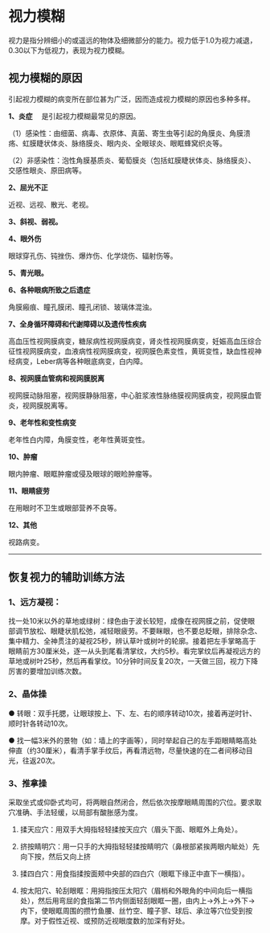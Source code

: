 视力模糊
========

视力是指分辨细小的或遥远的物体及细微部分的能力。视力低于1.0为视力减退，0.30以下为低视力，表现为视力模糊。

## 视力模糊的原因

引起视力模糊的病变所在部位甚为广泛，因而造成视力模糊的原因也多种多样。

**1、炎症** 　是引起视力模糊最常见的原因。

（1）感染性：由细菌、病毒、衣原体、真菌、寄生虫等引起的角膜炎、角膜溃疡、虹膜睫状体炎、脉络膜炎、眼内炎、全眼球炎、眼眶蜂窝织炎等。

（2）非感染性：泡性角膜基质炎、葡萄膜炎（包括虹膜睫状体炎、脉络膜炎）、交感性眼炎、原田病等。

**2、屈光不正**

近视、远视、散光、老视。

**3、斜视、弱视。**

**4、眼外伤**

眼球穿孔伤、钝挫伤、爆炸伤、化学烧伤、辐射伤等。

**5、青光眼。**

**6、各种眼病所致之后遗症**

角膜瘢痕、瞳孔膜闭、瞳孔闭锁、玻璃体混浊。

**7、全身循环障碍和代谢障碍以及遗传性疾病**

高血压性视网膜病变，糖尿病性视网膜病变，肾炎性视网膜病变，妊娠高血压综合征性视网膜病变，血液病性视网膜病变，视网膜色素变性，黄斑变性，缺血性视神经病变，Leber病等各种眼底病变，白内障。

**8、视网膜血管病和视网膜脱离**

视网膜动脉阻塞，视网膜静脉阻塞，中心脏浆液性脉络膜视网膜病变，视网膜血管炎，视网膜脱离等。

**9、老年性和变性病变**

老年性白内障，角膜变性，老年性黄斑变性。

**10、肿瘤**

眼内肿瘤、眼眶肿瘤或侵及眼球的眼睑肿瘤等。

**11、眼睛疲劳**

在用眼时不卫生或眼部营养不良等。

**12、其他**

视路病变。

---

## 恢复视力的辅助训练方法

### 1、远方凝视：

找一处10米以外的草地或绿树：绿色由于波长较短，成像在视网膜之前，促使眼部调节放松、眼睫状肌松弛，减轻眼疲劳。不要眯眼，也不要总眨眼，排除杂念、集中精力、全神贯注的凝视25秒，辨认草叶或树叶的轮廓。接着把左手掌略高于眼睛前方30厘米处，逐一从头到尾看清掌纹，大约5秒。看完掌纹后再凝视远方的草地或树叶25秒，然后再看掌纹。10分钟时间反复20次，一天做三回，视力下降厉害的要增加训练次数。

### 2、晶体操

● 转眼：双手托腮，让眼球按上、下、左、右的顺序转动10次，接着再逆时针、顺时针各转动10次。

● 找一幅3米外的景物（如：墙上的字画等），同时举起自己的左手距眼睛略高处伸直（约30厘米），看清手掌手纹后，再看清远物，尽量快速的在二者间移动目光，往返20次。

### 3、推拿操

采取坐式或仰卧式均可，将两眼自然闭合，然后依次按摩眼睛周围的穴位。要求取穴准确、手法轻缓，以局部有酸胀感为度。

1. 揉天应穴：用双手大拇指轻轻揉按天应穴（眉头下面、眼眶外上角处）。

2. 挤按睛明穴：用一只手的大拇指轻轻揉按睛明穴（鼻根部紧挨两眼内眦处）先向下按，然后又向上挤

3. 揉四白穴：用食指揉按面颊中央部的四白穴（眼眶下缘正中直下一横指）。

4. 按太阳穴、轮刮眼眶：用拇指按压太阳穴（眉梢和外眼角的中间向后一横指处），然后用弯屈的食指第二节内侧面轻刮眼眶一圈，由内上->外上->外下->内下，使眼眶周围的攒竹鱼腰、丝竹空、瞳子寥、球后、承泣等穴位受到按摩。对于假性近视、或预防近视眼度数的加深有好处。
